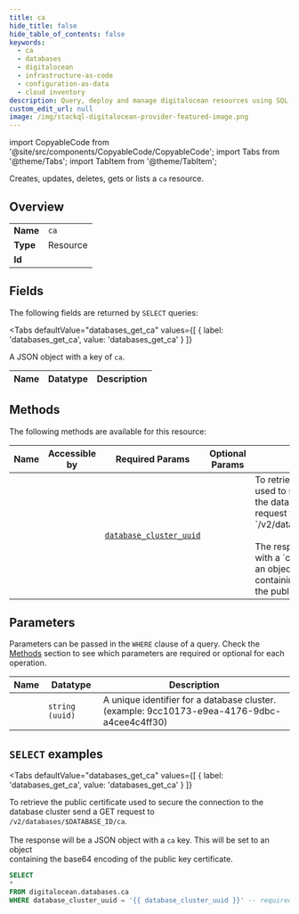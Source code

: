 ```yaml
--- 
title: ca
hide_title: false
hide_table_of_contents: false
keywords:
  - ca
  - databases
  - digitalocean
  - infrastructure-as-code
  - configuration-as-data
  - cloud inventory
description: Query, deploy and manage digitalocean resources using SQL
custom_edit_url: null
image: /img/stackql-digitalocean-provider-featured-image.png
---
```


import CopyableCode from '@site/src/components/CopyableCode/CopyableCode';
import Tabs from '@theme/Tabs';
import TabItem from '@theme/TabItem';

Creates, updates, deletes, gets or lists a <code>ca</code> resource.

## Overview
<table><tbody>
<tr><td><b>Name</b></td><td><code>ca</code></td></tr>
<tr><td><b>Type</b></td><td>Resource</td></tr>
<tr><td><b>Id</b></td><td><CopyableCode code="digitalocean.databases.ca" /></td></tr>
</tbody></table>

## Fields

The following fields are returned by `SELECT` queries:

<Tabs
    defaultValue="databases_get_ca"
    values={[
        { label: 'databases_get_ca', value: 'databases_get_ca' }
    ]}
>
<TabItem value="databases_get_ca">

A JSON object with a key of `ca`.

<table>
<thead>
    <tr>
    <th>Name</th>
    <th>Datatype</th>
    <th>Description</th>
    </tr>
</thead>
<tbody>
</tbody>
</table>
</TabItem>
</Tabs>

## Methods

The following methods are available for this resource:

<table>
<thead>
    <tr>
    <th>Name</th>
    <th>Accessible by</th>
    <th>Required Params</th>
    <th>Optional Params</th>
    <th>Description</th>
    </tr>
</thead>
<tbody>
<tr>
    <td><a href="#databases_get_ca"><CopyableCode code="databases_get_ca" /></a></td>
    <td><CopyableCode code="select" /></td>
    <td><a href="#parameter-database_cluster_uuid"><code>database_cluster_uuid</code></a></td>
    <td></td>
    <td>To retrieve the public certificate used to secure the connection to the database cluster send a GET request to<br />`/v2/databases/$DATABASE_ID/ca`.<br /><br />The response will be a JSON object with a `ca` key. This will be set to an object<br />containing the base64 encoding of the public key certificate.<br /></td>
</tr>
</tbody>
</table>

## Parameters

Parameters can be passed in the `WHERE` clause of a query. Check the [Methods](#methods) section to see which parameters are required or optional for each operation.

<table>
<thead>
    <tr>
    <th>Name</th>
    <th>Datatype</th>
    <th>Description</th>
    </tr>
</thead>
<tbody>
<tr id="parameter-database_cluster_uuid">
    <td><CopyableCode code="database_cluster_uuid" /></td>
    <td><code>string (uuid)</code></td>
    <td>A unique identifier for a database cluster. (example: 9cc10173-e9ea-4176-9dbc-a4cee4c4ff30)</td>
</tr>
</tbody>
</table>

## `SELECT` examples

<Tabs
    defaultValue="databases_get_ca"
    values={[
        { label: 'databases_get_ca', value: 'databases_get_ca' }
    ]}
>
<TabItem value="databases_get_ca">

To retrieve the public certificate used to secure the connection to the database cluster send a GET request to<br />`/v2/databases/$DATABASE_ID/ca`.<br /><br />The response will be a JSON object with a `ca` key. This will be set to an object<br />containing the base64 encoding of the public key certificate.<br />

```sql
SELECT
*
FROM digitalocean.databases.ca
WHERE database_cluster_uuid = '{{ database_cluster_uuid }}' -- required;
```
</TabItem>
</Tabs>
